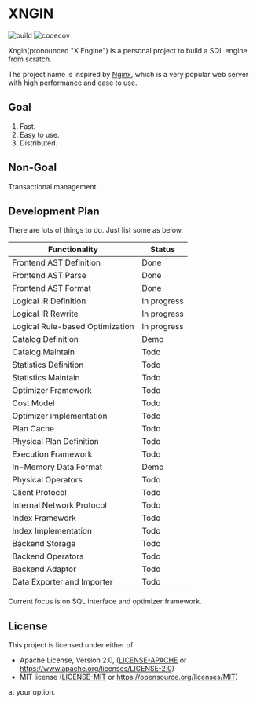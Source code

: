 # XNGIN

![build](https://github.com/jiangzhe/xngin/actions/workflows/build.yml/badge.svg)
![codecov](https://codecov.io/gh/jiangzhe/xngin/branch/main/graph/badge.svg?token=T3RMZE2998)

Xngin(pronounced "X Engine") is a personal project to build a SQL engine from scratch.

The project name is inspired by [Nginx](https://en.wikipedia.org/wiki/Nginx), which is a
very popular web server with high performance and ease to use. 

## Goal

1. Fast.
2. Easy to use.
3. Distributed.

## Non-Goal

Transactional management.

## Development Plan

There are lots of things to do. Just list some as below.

| Functionality | Status |
|---------------|--------|
| Frontend AST Definition | Done |
| Frontend AST Parse | Done |
| Frontend AST Format | Done |
| Logical IR Definition | In progress |
| Logical IR Rewrite   | In progress |
| Logical Rule-based Optimization | In progress |
| Catalog Definition | Demo |
| Catalog Maintain | Todo |
| Statistics Definition | Todo |
| Statistics Maintain | Todo |
| Optimizer Framework | Todo |
| Cost Model | Todo |
| Optimizer implementation | Todo |
| Plan Cache | Todo |
| Physical Plan Definition | Todo |
| Execution Framework | Todo |
| In-Memory Data Format | Demo |
| Physical Operators | Todo |
| Client Protocol | Todo |
| Internal Network Protocol | Todo |
| Index Framework | Todo |
| Index Implementation | Todo |
| Backend Storage | Todo |
| Backend Operators | Todo |
| Backend Adaptor | Todo |
| Data Exporter and Importer | Todo |

Current focus is on SQL interface and optimizer framework.

## License

This project is licensed under either of

 * Apache License, Version 2.0, ([LICENSE-APACHE](LICENSE-APACHE) or
   https://www.apache.org/licenses/LICENSE-2.0)
 * MIT license ([LICENSE-MIT](LICENSE-MIT) or
   https://opensource.org/licenses/MIT)

at your option.
